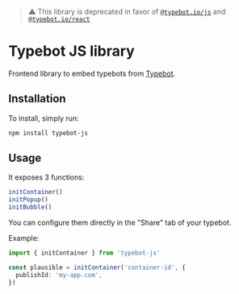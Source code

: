> ⚠️ This library is deprecated in favor of [`@typebot.io/js`](https://www.npmjs.com/package/@typebot.io/js) and [`@typebot.io/react`](https://www.npmjs.com/package/@typebot.io/react)

# Typebot JS library

Frontend library to embed typebots from [Typebot](https://www.flowdacity.com/).

## Installation

To install, simply run:

```bash
npm install typebot-js
```

## Usage

It exposes 3 functions:

```ts
initContainer()
initPopup()
initBubble()
```

You can configure them directly in the "Share" tab of your typebot.

Example:

```ts
import { initContainer } from 'typebot-js'

const plausible = initContainer('container-id', {
  publishId: 'my-app.com',
})
```

